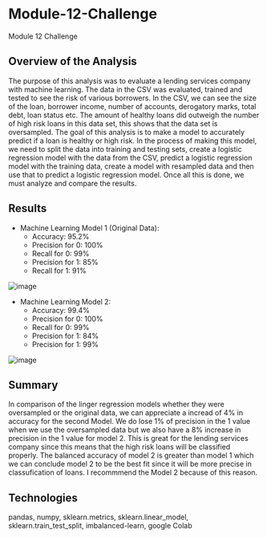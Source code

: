 # Module-12-Challenge
Module 12 Challenge

## Overview of the Analysis

The purpose of this analysis was to evaluate a lending services company with machine learning. The data in the CSV was evaluated, trained and tested to see the risk of various borrowers. 
In the CSV, we can see the size of the loan, borrower income, number of accounts, derogatory marks, total debt, loan status etc.
The amount of healthy loans did outweigh the number of high risk loans in this data set, this shows that the data set is oversampled.
The goal of this analysis is to make a model to accurately predict if a loan is healthy or high risk.
In the process of making this model, we need to split the data into training and testing sets, create a logistic regression model with the data from the CSV, predict a logistic regression model with the training data, create a model with resampled data and then use that to predict a logistic regression model. Once all this is done, we must analyze and compare the results.

## Results

* Machine Learning Model 1 (Original Data):
  * Accuracy: 95.2%
  * Precision for 0: 100%
  * Recall for 0: 99%
  * Precision for 1: 85%
  * Recall for 1: 91%
  
![image](https://github.com/nkp1027/Module-12-Challenge/assets/133065472/3d7aa451-4a3b-4f4c-9d5c-468012118448)

* Machine Learning Model 2:
  * Accuracy: 99.4%
  * Precision for 0: 100%
  * Recall for 0: 99%
  * Precision for 1: 84%
  * Precision for 1: 99%
  
![image](https://github.com/nkp1027/Module-12-Challenge/assets/133065472/362b92f2-15e1-4d8e-a4e3-f1915839c4ae)

## Summary

In comparison of the linger regression models whether they were oversampled or the original data, we can appreciate a incread of 4% in accuracy for the second Model. We do lose 1% of precision in the 1 value when we use the oversampled data but we also have a 8% increase in precision in the 1 value for model 2. This is great for the lending services company since this means that the high risk loans will be classified properly. 
The balanced accuracy of model 2 is greater than model 1 which we can conclude model 2 to be the best fit since it will be more precise in classufication of loans.
I recommmend the Model 2 because of this reason.

## Technologies

pandas, numpy, sklearn.metrics, sklearn.linear_model, sklearn.train_test_split, imbalanced-learn, google Colab
